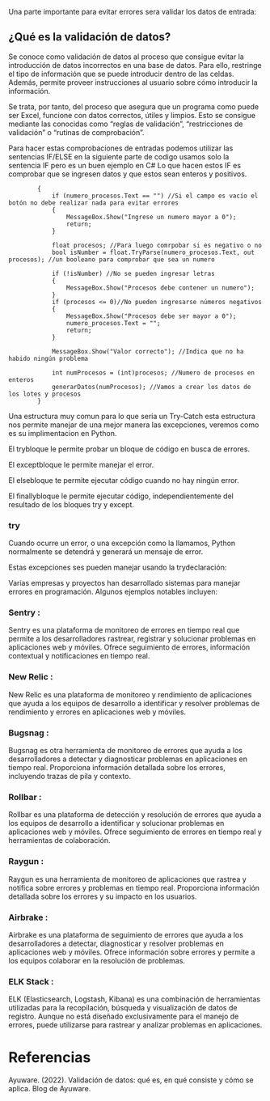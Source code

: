 Una parte importante para evitar errores sera validar los datos de entrada:

## ¿Qué es la validación de datos?
Se conoce como validación de datos al proceso que consigue evitar la introducción de datos incorrectos en una base de datos. Para ello, restringe el tipo de información que se puede introducir dentro de las celdas. Además, permite proveer instrucciones al usuario sobre cómo introducir la información.

Se trata, por tanto, del proceso que asegura que un programa como puede ser Excel, funcione con datos correctos, útiles y limpios. Esto se consigue mediante las conocidas como “reglas de validación”, “restricciones de validación” o “rutinas de comprobación”.

Para hacer estas comprobaciones de entradas podemos utilizar las sentencias IF/ELSE en la siguiente parte de codigo usamos solo la sentencia IF pero es un buen ejemplo en C#
Lo que hacen estos IF es comprobar que se ingresen datos y que estos sean enteros y positivos.

```private void button_genera_Click(object sender, EventArgs e)
        {
            if (numero_procesos.Text == "") //Si el campo es vacío el botón no debe realizar nada para evitar errores
            {
                MessageBox.Show("Ingrese un numero mayor a 0");
                return;
            }

            float procesos; //Para luego comrpobar si es negativo o no
            bool isNumber = float.TryParse(numero_procesos.Text, out procesos); //un booleano para comprobar que sea un numero

            if (!isNumber) //No se pueden ingresar letras
            {
                MessageBox.Show("Procesos debe contener un numero");
            }
            if (procesos <= 0)//No pueden ingresarse números negativos
            {
                MessageBox.Show("Procesos debe ser mayor a 0");
                numero_procesos.Text = "";
                return;
            }

            MessageBox.Show("Valor correcto"); //Indica que no ha habido ningún problema
            
            int numProcesos = (int)procesos; //Numero de procesos en enteros
            generarDatos(numProcesos); //Vamos a crear los datos de los lotes y procesos
        }
```

      
Una estructura muy comun para lo que seria un Try-Catch esta estructura nos permite manejar de una mejor manera las excepciones, veremos como es su implimentacion en Python.

El trybloque le permite probar un bloque de código en busca de errores.

El exceptbloque le permite manejar el error.

El elsebloque te permite ejecutar código cuando no hay ningún error.

El finallybloque le permite ejecutar código, independientemente del resultado de los bloques try y except.

### try
Cuando ocurre un error, o una excepción como la llamamos, Python normalmente se detendrá y generará un mensaje de error.

Estas excepciones ses pueden manejar usando la trydeclaración:


Varias empresas y proyectos han desarrollado sistemas para manejar errores en programación. Algunos ejemplos notables incluyen:

### Sentry : 
Sentry es una plataforma de monitoreo de errores en tiempo real que permite a los desarrolladores rastrear, registrar y solucionar problemas en aplicaciones web y móviles. Ofrece seguimiento de errores, información contextual y notificaciones en tiempo real.

###  New Relic : 
New Relic es una plataforma de monitoreo y rendimiento de aplicaciones que ayuda a los equipos de desarrollo a identificar y resolver problemas de rendimiento y errores en aplicaciones web y móviles.

### Bugsnag : 
Bugsnag es otra herramienta de monitoreo de errores que ayuda a los desarrolladores a detectar y diagnosticar problemas en aplicaciones en tiempo real. Proporciona información detallada sobre los errores, incluyendo trazas de pila y contexto.

### Rollbar : 
Rollbar es una plataforma de detección y resolución de errores que ayuda a los equipos de desarrollo a identificar y solucionar problemas en aplicaciones web y móviles. Ofrece seguimiento de errores en tiempo real y herramientas de colaboración.

### Raygun : 
Raygun es una herramienta de monitoreo de aplicaciones que rastrea y notifica sobre errores y problemas en tiempo real. Proporciona información detallada sobre los errores y su impacto en los usuarios.

### Airbrake : 
Airbrake es una plataforma de seguimiento de errores que ayuda a los desarrolladores a detectar, diagnosticar y resolver problemas en aplicaciones web y móviles. Ofrece información sobre errores y permite a los equipos colaborar en la resolución de problemas.

### ELK Stack : 
ELK (Elasticsearch, Logstash, Kibana) es una combinación de herramientas utilizadas para la recopilación, búsqueda y visualización de datos de registro. Aunque no está diseñado exclusivamente para el manejo de errores, puede utilizarse para rastrear y analizar problemas en aplicaciones.

# Referencias
Ayuware. (2022). Validación de datos: qué es, en qué consiste y cómo se aplica. Blog de Ayuware.[ ](https://www.ayuware.es/blog/validacion-de-datos/)
